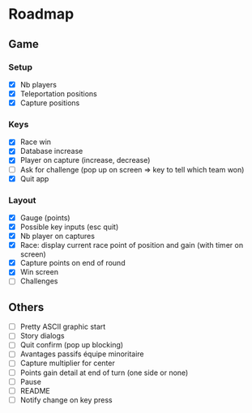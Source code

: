 # Roadmap

## Game

### Setup

- [X] Nb players
- [X] Teleportation positions
- [X] Capture positions

### Keys

- [X] Race win
- [X] Database increase
- [X] Player on capture (increase, decrease)
- [ ] Ask for challenge (pop up on screen => key to tell which team won)
- [X] Quit app

### Layout

- [X] Gauge (points)
- [X] Possible key inputs (esc quit)
- [X] Nb player on captures
- [X] Race: display current race point of position and gain (with timer on screen)
- [X] Capture points on end of round
- [X] Win screen
- [ ] Challenges

## Others

- [ ] Pretty ASCII graphic start
- [ ] Story dialogs
- [ ] Quit confirm (pop up blocking)
- [ ] Avantages passifs équipe minoritaire
- [ ] Capture multiplier for center
- [ ] Points gain detail at end of turn (one side or none)
- [ ] Pause
- [ ] README
- [ ] Notify change on key press
